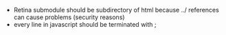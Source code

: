 
- Retina submodule should be subdirectory of html because ../ references can cause problems (security reasons)
- every line in javascript should be terminated with ; 